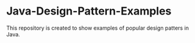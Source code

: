 # Java-Design-Pattern-Examples
This repository is created to show examples of popular design patters in Java.

